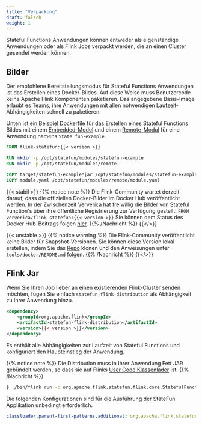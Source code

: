 ```yaml
---
title: "Verpackung"
draft: falsch
weight: 1
---
```


Stateful Functions Anwendungen können entweder als eigenständige Anwendungen oder als Flink Jobs verpackt werden, die an einen Cluster gesendet werden können.

## Bilder

Der empfohlene Bereitstellungsmodus für Stateful Functions Anwendungen ist das Erstellen eines Docker-Bildes. Auf diese Weise muss Benutzercode keine Apache Flink Komponenten paketieren. Das angegebene Basis-Image erlaubt es Teams, ihre Anwendungen mit allen notwendigen Laufzeit-Abhängigkeiten schnell zu paketieren.

Unten ist ein Beispiel Dockerfile für das Erstellen eines Stateful Functions Bildes mit einem [Embedded-Modul](/sdk/#embedded-module) und einem [Remote-Modul](/sdk/#remote-module) für eine Anwendung namens `State fun-example`.

```dockerfile
FROM flink-statefun:{{< version >}}

RUN mkdir -p /opt/statefun/modules/statefun-example
RUN mkdir -p /opt/statefun/modules/remote

COPY target/statefun-example*jar /opt/statefun/modules/statefun-example/
COPY module.yaml /opt/statefun/modules/remote/module.yaml
```

{{< stabil >}}
{{% notice note %}}
Die Flink-Community wartet derzeit darauf, dass die offiziellen Docker-Bilder im Docker Hub veröffentlicht werden. In der Zwischenzeit Ververica hat freiwillig die Bilder von Stateful Function's über ihre öffentliche Registrierung zur Verfügung gestellt: `FROM ververica/flink-statefun:{{< version >}}` Sie können dem Status des Docker Hub-Beitrags folgen [hier](https://github.com/docker-library/official-images/pull/7749).
{{% /Nachricht %}}
{{</>}}

{{< unstable >}}
{{% notice warning %}}
Die Flink-Community veröffentlicht keine Bilder für Snapshot-Versionen. Sie können diese Version lokal erstellen, indem Sie das [Repo](https://github.com/apache/flink-statefun) klonen und den Anweisungen unter `tools/docker/README.md` folgen.
{{% /Nachricht %}}
{{</>}}


## Flink Jar

Wenn Sie Ihren Job lieber an einen existierenden Flink-Cluster senden möchten, fügen Sie einfach `statefun-flink-distribution` als Abhängigkeit zu Ihrer Anwendung hinzu.

```xml
<dependency>
    <groupId>org.apache.flink</groupId>
    <artifactId>statefun-flink-distribution</artifactId>
    <version>{{< version >}}</version>
</dependency>
```

Es enthält alle Abhängigkeiten zur Laufzeit von Stateful Functions und konfiguriert den Haupteinstieg der Anwendung.

{{% notice note %}}
Die Distribution muss in Ihrer Anwendung Fett JAR gebündelt werden, so dass sie auf Flinks [User Code Klassenlader](https://ci.apache.org/projects/flink/flink-docs-stable/monitoring/debugging_classloading.html#inverted-class-loading-and-classloader-resolution-order) ist.
{{% /Nachricht %}}

```bash
$ ./bin/flink run -c org.apache.flink.statefun.flink.core.StatefulFunctionsJob ./statefun-example.jar
```
Die folgenden Konfigurationen sind für die Ausführung der StateFun Applikation unbedingt erforderlich.

```yaml
classloader.parent-first-patterns.additional: org.apache.flink.statefun;org.apache.kafka;com.google.protobuf
```
